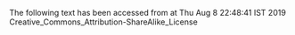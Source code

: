 The following text has been accessed from at Thu Aug 8 22:48:41 IST 2019
Creative_Commons_Attribution-ShareAlike_License
